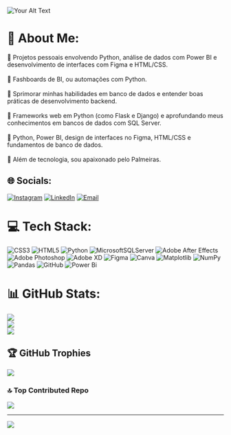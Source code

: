 ![Your Alt Text](assets/banner.gif)

# 💫 About Me:
🔭 Projetos pessoais envolvendo Python, análise de dados com Power BI e desenvolvimento de interfaces com Figma e HTML/CSS.<br><br>👯 Fashboards de BI, ou automações com Python.<br><br>🤝 Sprimorar minhas habilidades em banco de dados e entender boas práticas de desenvolvimento backend.<br><br>🌱 Frameworks web em Python (como Flask e Django) e aprofundando meus conhecimentos em bancos de dados com SQL Server.<br><br>💬 Python, Power BI, design de interfaces no Figma, HTML/CSS e fundamentos de banco de dados.<br><br>💚 Além de tecnologia, sou apaixonado pelo Palmeiras.


## 🌐 Socials:
[![Instagram](https://img.shields.io/badge/Instagram-%23E4405F?style=for-the-badge&logo=Instagram&logoColor=white)](https://www.instagram.com/yagosona_/?hl=ne)
[![LinkedIn](https://img.shields.io/badge/LinkedIn-%230077B5?style=for-the-badge&logo=linkedin&logoColor=white)](https://www.linkedin.com/in/yago-sona-3875a0253)
[![Email](https://img.shields.io/badge/Email-D14836?style=for-the-badge&logo=gmail&logoColor=white)](mailto:yago.sona@gmail.com)

# 💻 Tech Stack:
![CSS3](https://img.shields.io/badge/css3-%231572B6.svg?style=for-the-badge&logo=css3&logoColor=white) ![HTML5](https://img.shields.io/badge/html5-%23E34F26.svg?style=for-the-badge&logo=html5&logoColor=white) ![Python](https://img.shields.io/badge/python-3670A0?style=for-the-badge&logo=python&logoColor=ffdd54) ![MicrosoftSQLServer](https://img.shields.io/badge/Microsoft%20SQL%20Server-CC2927?style=for-the-badge&logo=microsoft%20sql%20server&logoColor=white) ![Adobe After Effects](https://img.shields.io/badge/Adobe%20After%20Effects-9999FF.svg?style=for-the-badge&logo=Adobe%20After%20Effects&logoColor=white) ![Adobe Photoshop](https://img.shields.io/badge/adobe%20photoshop-%2331A8FF.svg?style=for-the-badge&logo=adobe%20photoshop&logoColor=white) ![Adobe XD](https://img.shields.io/badge/Adobe%20XD-470137?style=for-the-badge&logo=Adobe%20XD&logoColor=#FF61F6) ![Figma](https://img.shields.io/badge/figma-%23F24E1E.svg?style=for-the-badge&logo=figma&logoColor=white) ![Canva](https://img.shields.io/badge/Canva-%2300C4CC.svg?style=for-the-badge&logo=Canva&logoColor=white) ![Matplotlib](https://img.shields.io/badge/Matplotlib-%23ffffff.svg?style=for-the-badge&logo=Matplotlib&logoColor=black) ![NumPy](https://img.shields.io/badge/numpy-%23013243.svg?style=for-the-badge&logo=numpy&logoColor=white) ![Pandas](https://img.shields.io/badge/pandas-%23150458.svg?style=for-the-badge&logo=pandas&logoColor=white) ![GitHub](https://img.shields.io/badge/github-%23121011.svg?style=for-the-badge&logo=github&logoColor=white) ![Power Bi](https://img.shields.io/badge/power_bi-F2C811?style=for-the-badge&logo=powerbi&logoColor=black)
# 📊 GitHub Stats:
![](https://github-readme-stats.vercel.app/api?username=yagos17&theme=dark&hide_border=false&include_all_commits=false&count_private=false)<br/>
![](https://nirzak-streak-stats.vercel.app/?user=yagos17&theme=dark&hide_border=false)<br/>
![](https://github-readme-stats.vercel.app/api/top-langs/?username=yagos17&theme=dark&hide_border=false&include_all_commits=false&count_private=false&layout=compact)

## 🏆 GitHub Trophies
![](https://github-profile-trophy.vercel.app/?username=yagos17&theme=radical&no-frame=true&no-bg=true&margin-w=4)

### 🔝 Top Contributed Repo
![](https://github-contributor-stats.vercel.app/api?username=yagos17&limit=5&theme=dark&combine_all_yearly_contributions=true)

---
[![](https://visitcount.itsvg.in/api?id=yagos17&icon=4&color=0)](https://visitcount.itsvg.in)
